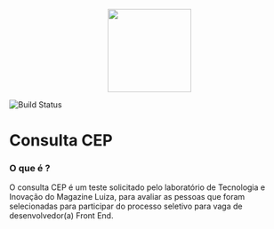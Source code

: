 <p align="center">
  <a href="https://diegoroso.github.io/consultacep">
    <img height="150" width="150" src="https://diegoroso.github.io/consultacep/icon.png">
  </a>
</p>

![Build Status](https://travis-ci.com/diegoroso/consultacep.svg?branch=master)

# Consulta CEP

### O que é ?
O consulta CEP é um teste solicitado pelo laboratório de Tecnologia e Inovação do Magazine Luiza, para avaliar as pessoas que foram selecionadas para participar do processo seletivo para vaga de desenvolvedor(a) Front End.
